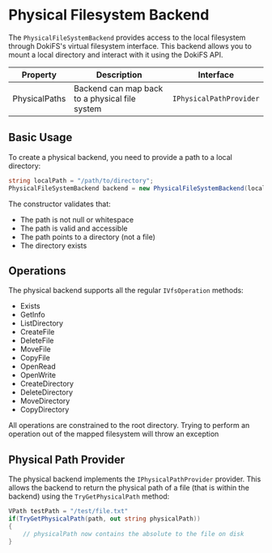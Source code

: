 # Physical Filesystem Backend

The `PhysicalFileSystemBackend` provides access to the local filesystem through DokiFS's virtual filesystem interface. This backend allows you to mount a local directory and interact with it using the DokiFS API.

| Property       | Description                                                          | Interface                 |
|----------------|----------------------------------------------------------------------|---------------------------|
| PhysicalPaths  | Backend can map back to a physical file system                       | `IPhysicalPathProvider`   |

## Basic Usage
To create a physical backend, you need to provide a path to a local directory:

```csharp
string localPath = "/path/to/directory";
PhysicalFileSystemBackend backend = new PhysicalFileSystemBackend(localPath);
```
The constructor validates that:

* The path is not null or whitespace
* The path is valid and accessible
* The path points to a directory (not a file)
* The directory exists

## Operations
The physical backend supports all the regular `IVfsOperation` methods:
* Exists
* GetInfo
* ListDirectory
* CreateFile
* DeleteFile
* MoveFile
* CopyFile
* OpenRead
* OpenWrite
* CreateDirectory
* DeleteDirectory
* MoveDirectory
* CopyDirectory

All operations are constrained to the root directory. Trying to perform an operation out of the mapped filesystem
will throw an exception

## Physical Path Provider
The physical backend implements the `IPhysicalPathProvider` provider. This allows the backend to return the physical
path of a file (that is within the backend) using the `TryGetPhysicalPath` method:

```csharp
VPath testPath = "/test/file.txt"
if(TryGetPhysicalPath(path, out string physicalPath))
{
    // physicalPath now contains the absolute to the file on disk
}
```


